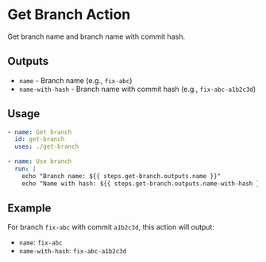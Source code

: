# Get Branch Action

Get branch name and branch name with commit hash.

## Outputs

- `name` - Branch name (e.g., `fix-abc`)
- `name-with-hash` - Branch name with commit hash (e.g., `fix-abc-a1b2c3d`)

## Usage

```yaml
- name: Get branch
  id: get-branch
  uses: ./get-branch
  
- name: Use branch
  run: |
    echo "Branch name: ${{ steps.get-branch.outputs.name }}"
    echo "Name with hash: ${{ steps.get-branch.outputs.name-with-hash }}"
```

## Example

For branch `fix-abc` with commit `a1b2c3d`, this action will output:
- `name`: `fix-abc`
- `name-with-hash`: `fix-abc-a1b2c3d`
